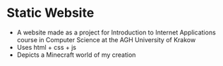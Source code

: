 <h1>Static Website</h1>
<ul>
  <li>A website made as a project for Introduction to Internet Applications course in Computer Science at the AGH University of Krakow</li>
  <li>Uses html + css + js</li>
  <li>Depicts a Minecraft world of my creation</li>
</ul>
